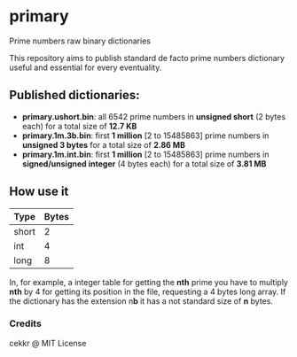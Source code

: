 # primary
Prime numbers raw binary dictionaries

This repository aims to publish standard de facto prime numbers dictionary useful and essential for every eventuality.

## Published dictionaries:
- **primary.ushort.bin**: all 6542 prime numbers in **unsigned short** (2 bytes each) for a total size of **12.7 KB**
- **primary.1m.3b.bin**: first **1 million** [2 to 15485863] prime numbers in **unsigned 3 bytes** for a total size of **2.86 MB**
- **primary.1m.int.bin**: first **1 million** [2 to 15485863] prime numbers in **signed/unsigned integer** (4 bytes each) for a total size of **3.81 MB**

## How use it
| Type  | Bytes |
|-------|-------|
| short | 2     |
| int   | 4     |
| long  | 8     |

In, for example, a integer table for getting the **nth** prime you have to multiply **nth** by 4 for getting its position in the file, requesting a 4 bytes long array.
If the dictionary has the extension n**b** it has a not standard size of **n** bytes. 

### Credits
cekkr @ MIT License

